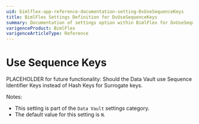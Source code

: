 ```yaml
---
uid: bimlflex-app-reference-documentation-setting-DvUseSequenceKeys
title: BimlFlex Settings Definition for DvUseSequenceKeys
summary: Documentation of settings option within BimlFlex for DvUseSequenceKeys
varigenceProduct: BimlFlex
varigenceArticleType: Reference
---
```


# Use Sequence Keys

PLACEHOLDER for future functionality: Should the Data Vault use Sequence Identifier Keys instead of Hash Keys for Surrogate keys.

Notes:
* This setting is part of the `Data Vault` settings category.
 * The default value for this setting is `N`.